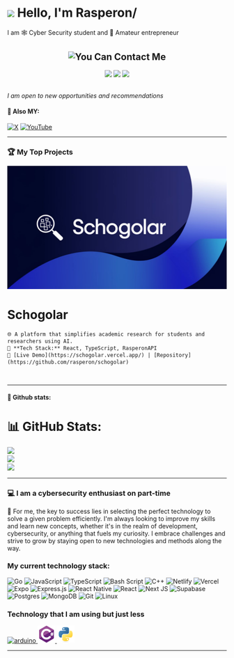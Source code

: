
# <img src="https://media.giphy.com/media/hvRJCLFzcasrR4ia7z/giphy.gif" width="30px"> Hello, I'm Rasperon/


I am  🕸️ Cyber Security student and 🚀 Amateur entrepreneur  





<h2 align="center"><img src="https://readme-typing-svg.herokuapp.com?font=Pacifico&pause=1000&color&background=69FF2000&center=true&vCenter=true&repeat=false&width=435&lines=You Can Contact Me" alt="You Can Contact Me" /></h2>
<p align="center">
 <a align="center" href="https://discord.com/users/1257029819791577088" target"blank_"><img src="https://img.shields.io/badge/Discord%20-7289DA.svg?&style=for-the-badge&logo=discord&logoColor=white"></a>
  <a align="center" href="https://www.github.com/rasperon" target"blank_"><img src="https://img.shields.io/badge/GitHub%20-191717.svg?&style=for-the-badge&logo=github&logoColor=white"></a>
 <a align="center" href="https://www.instagram.com/rasperon.c" target"blank_"><img src="https://img.shields.io/badge/INSTAGRAM%20-DC3175.svg?&style=for-the-badge&logo=instagram&logoColor=white"></a>
<br> </br>

*I am open to new opportunities and recommendations*


#### 🔎 Also MY: 

[![X](https://img.shields.io/badge/X%20account-%23000000.svg?&style=for-the-badge&logo=x&logoColor=white)](https://x.com/rasperonc)
[![YouTube](https://img.shields.io/badge/YouTube-%23FF0000.svg?&style=for-the-badge&logo=youtube&logoColor=white)](https://www.youtube.com/@siberkalp)


---

### 🏆 My Top Projects  

<p align="center">
  <!-- Project 1 -->
  <a href="https://github.com/rasperon/schogolar" target="_blank">
    <img src="https://github.com/rasperon/schogolar/blob/main/assets/go.jpeg?raw=true" alt="Schogolar Project"/>
  </a>
  </p>
  
  # Schogolar
 
    🌐 A platform that simplifies academic research for students and researchers using AI.  
    🔧 **Tech Stack:** React, TypeScript, RasperonAPI  
    🚀 [Live Demo](https://schogolar.vercel.app/) | [Repository](https://github.com/rasperon/schogolar)  

  
  <br>

---


#### 📜 Github stats:

# 📊 GitHub Stats:
![](https://github-readme-stats.vercel.app/api?username=rasperon&theme=dark&hide_border=false&include_all_commits=true&count_private=true)<br/>
![](https://github-readme-streak-stats.herokuapp.com/?user=rasperon&theme=dark&hide_border=false)<br/>
![](https://github-readme-stats.vercel.app/api/top-langs/?username=rasperon&theme=dark&hide_border=false&include_all_commits=true&count_private=true&layout=compact)


--- 
### 💻 I am a cybersecurity enthusiast on part-time

🔧 For me, the key to success lies in selecting the perfect technology to solve a given problem efficiently. I'm always looking to improve my skills and learn new concepts, whether it's in the realm of development, cybersecurity, or anything that fuels my curiosity. I embrace challenges and strive to grow by staying open to new technologies and methods along the way.

### My current technology stack:
![Go](https://img.shields.io/badge/go-%2300ADD8.svg?style=for-the-badge&logo=go&logoColor=white) ![JavaScript](https://img.shields.io/badge/javascript-%23323330.svg?style=for-the-badge&logo=javascript&logoColor=%23F7DF1E) ![TypeScript](https://img.shields.io/badge/typescript-%23007ACC.svg?style=for-the-badge&logo=typescript&logoColor=white) ![Bash Script](https://img.shields.io/badge/bash_script-%23121011.svg?style=for-the-badge&logo=gnu-bash&logoColor=white) ![C++](https://img.shields.io/badge/c++-%2300599C.svg?style=for-the-badge&logo=c%2B%2B&logoColor=white) ![Netlify](https://img.shields.io/badge/netlify-%23000000.svg?style=for-the-badge&logo=netlify&logoColor=#00C7B7) ![Vercel](https://img.shields.io/badge/vercel-%23000000.svg?style=for-the-badge&logo=vercel&logoColor=white) ![Expo](https://img.shields.io/badge/expo-1C1E24?style=for-the-badge&logo=expo&logoColor=#D04A37) ![Express.js](https://img.shields.io/badge/express.js-%23404d59.svg?style=for-the-badge&logo=express&logoColor=%2361DAFB) ![React Native](https://img.shields.io/badge/react_native-%2320232a.svg?style=for-the-badge&logo=react&logoColor=%2361DAFB) ![React](https://img.shields.io/badge/react-%2320232a.svg?style=for-the-badge&logo=react&logoColor=%2361DAFB) ![Next JS](https://img.shields.io/badge/Next-black?style=for-the-badge&logo=next.js&logoColor=white) ![Supabase](https://img.shields.io/badge/Supabase-3ECF8E?style=for-the-badge&logo=supabase&logoColor=white) ![Postgres](https://img.shields.io/badge/postgres-%23316192.svg?style=for-the-badge&logo=postgresql&logoColor=white) ![MongoDB](https://img.shields.io/badge/MongoDB-%234ea94b.svg?style=for-the-badge&logo=mongodb&logoColor=white) ![Git](https://img.shields.io/badge/git-%23F05033.svg?style=for-the-badge&logo=git&logoColor=white) ![Linux](https://img.shields.io/badge/linux-FCC624.svg?style=for-the-badge&logo=linux&logoColor=black) 

### Technology that I am using but just less
<p align="left"> <a href="https://www.arduino.cc/" target="_blank" rel="noreferrer"> <img src="https://cdn.worldvectorlogo.com/logos/arduino-1.svg" alt="arduino" width="40" height="40"/> </a> <a href="https://www.w3schools.com/cs/" target="_blank" rel="noreferrer"> <img src="https://raw.githubusercontent.com/devicons/devicon/master/icons/csharp/csharp-original.svg" alt="csharp" width="40" height="40"/> </a> <a href="https://www.python.org" target="_blank" rel="noreferrer"> <img src="https://raw.githubusercontent.com/devicons/devicon/master/icons/python/python-original.svg" alt="python" width="40" height="40"/> </a> </p>

---

